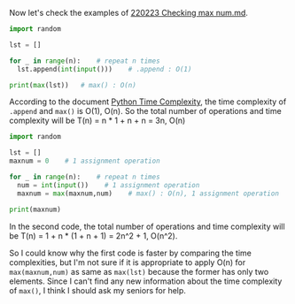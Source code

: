 Now let's check the examples of [220223 Checking max num.md](https://github.com/importjason/TIL/blob/main/220223%20Checking%20max%20num.md).

~~~Python
import random

lst = []

for _ in range(n):    # repeat n times
  lst.append(int(input()))    # .append : O(1)

print(max(lst))   # max() : O(n)
~~~

According to the document [Python Time Complexity](https://wiki.python.org/moin/TimeComplexity), the time complexity of ```.append``` and ```max()``` is O(1), O(n).
So the total number of operations and time complexity will be T(n) = n * 1 + n + n = 3n, O(n)

~~~Python
import random

lst = []
maxnum = 0    # 1 assignment operation

for _ in range(n):    # repeat n times
  num = int(input())    # 1 assignment operation
  maxnum = max(maxnum,num)    # max() : O(n), 1 assignment operation

print(maxnum)
~~~

In the second code, the total number of operations and time complexity will be T(n) = 1 + n * (1 + n + 1) = 2n^2 + 1, O(n^2).

So I could know why the first code is faster by comparing the time complexities, but I'm not sure if it is appropriate to apply O(n) for ```max(maxnum,num)``` as same as ```max(lst)``` because the former has only two elements. Since I can't find any new information about the time complexity of ```max()```, I think I should ask my seniors for help.
